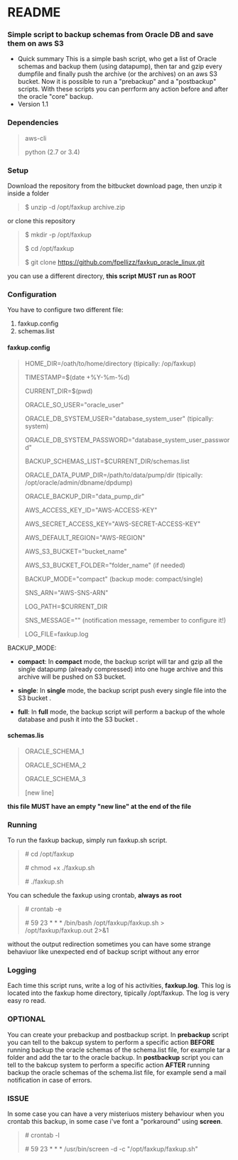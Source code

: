 # README #

### Simple script to backup schemas from Oracle DB and save them on aws S3 ###

* Quick summary
This is a simple bash script, who get a list of Oracle schemas and backup them (using datapump), then tar and gzip every dumpfile and finally push the archive (or the archives) on an aws S3 bucket. 
Now it is possible to run a "prebackup" and a "postbackup" scripts. 
With these scripts you can perrform any action before and after the oracle "core" backup.
* Version 1.1

### Dependencies ###

> aws-cli 
>
> python (2.7 or 3.4)

### Setup ###

Download the repository from the bitbucket download page, then unzip it inside a folder
> $ unzip -d /opt/faxkup archive.zip

or clone this repository

> $ mkdir -p /opt/faxkup
>
> $ cd /opt/faxkup
>
> $ git clone https://github.com/fpellizz/faxkup_oracle_linux.git

you can use a different  directory, **this script MUST run as ROOT**

### Configuration ###
You have to configure two different file:

 1. faxkup.config
 2. schemas.list

#### faxkup.config ####

> HOME_DIR=/oath/to/home/directory (tipically: /op/faxkup)
> 
> TIMESTAMP=$(date +%Y-%m-%d)
> 
> CURRENT_DIR=$(pwd)
> 
> ORACLE_SO_USER="oracle_user"
> 
> ORACLE_DB_SYSTEM_USER="database_system_user" (tipically: system)
> 
> ORACLE_DB_SYSTEM_PASSWORD="database_system_user_password"
> 
> BACKUP_SCHEMAS_LIST=$CURRENT_DIR/schemas.list
> 
> ORACLE_DATA_PUMP_DIR=/path/to/data/pump/dir (tipically: /opt/oracle/admin/dbname/dpdump)
> 
> ORACLE_BACKUP_DIR="data_pump_dir"
> 
> AWS_ACCESS_KEY_ID="AWS-ACCESS-KEY"
> 
> AWS_SECRET_ACCESS_KEY="AWS-SECRET-ACCESS-KEY"
> 
> AWS_DEFAULT_REGION="AWS-REGION"
> 
> AWS_S3_BUCKET="bucket_name"
> 
> AWS_S3_BUCKET_FOLDER="folder_name" (if needed)
> 
> BACKUP_MODE="compact" (backup mode: compact/single)
> 
> SNS_ARN="AWS-SNS-ARN"
> 
> LOG_PATH=$CURRENT_DIR 
> 
> SNS_MESSAGE="" (notification message, remember to configure it!)
> 
> LOG_FILE=faxkup.log


BACKUP_MODE:
	

 - **compact**:
	In **compact** mode, the backup script will tar and gzip all the single datapump (already compressed) into one huge archive and this archive will be pushed on S3 bucket.

 - **single**:
	In **single** mode, the backup script push every single file into the S3 bucket .

 - **full**:
	In **full** mode, the backup script will perform a backup of the whole database and push it into the S3 bucket .

#### schemas.lis ####

> ORACLE_SCHEMA_1
>
> ORACLE_SCHEMA_2
>
> ORACLE_SCHEMA_3
>
> [new line]

**this file MUST have an empty "new line" at the end of the file**


### Running ###
To run the faxkup backup, simply run faxkup.sh script.

>\# cd /opt/faxkup
>
> \# chmod +x ./faxkup.sh
>
> \# ./faxkup.sh

You can schedule the faxkup using crontab, **always as root**

>\# crontab -e
>
>\# 59 23 * * * /bin/bash /opt/faxkup/faxkup.sh > /opt/faxkup/faxkup.out 2>&1
>

without the output redirection sometimes you can have some strange behaviuor like unexpected end of backup script without any error


### Logging ###
Each time this script runs, write a log of his activities, **faxkup.log**. 
This log is located into the faxkup home directory, tipically /opt/faxkup.
The log is very easy ro read.

### OPTIONAL ###
You can create your prebackup and postbackup script.
In **prebackup** script you can tell to the bakcup system to perform a specific action **BEFORE** running backup the oracle schemas of the schema.list file, for example tar a folder and add the tar to the oracle backup.
In **postbackup** script you can tell to the bakcup system to perform a specific action **AFTER** running backup the oracle schemas of the schema.list file, for example send a mail notification in case of errors.

### ISSUE ###
In some case you can have a very misteriuos mistery behaviour when you crontab this backup, in some case i've font a "porkaround" using **screen**. 

>\# crontab -l
>
>\# 59 23 * * * /usr/bin/screen -d -c "/opt/faxkup/faxkup.sh"
>

